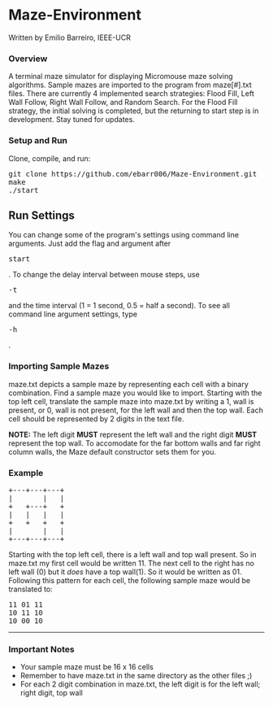 # Maze-Environment
Written by Emilio Barreiro, IEEE-UCR

### Overview
A terminal maze simulator for displaying Micromouse maze solving algorithms. Sample mazes are imported to the program from maze[#].txt files.
There are currently 4 implemented search strategies: Flood Fill, Left Wall Follow, Right Wall Follow, and Random Search. For the Flood Fill strategy, the initial solving is completed, but the returning to start step is in development. Stay tuned for updates.

### Setup and Run
Clone, compile, and run:
<pre>git clone https://github.com/ebarr006/Maze-Environment.git
make
./start
</pre>

## Run Settings
You can change some of the program's settings using command line arguments. Just add the flag and argument after <pre>start</pre>. To change the delay interval between mouse steps, use <pre>-t</pre> and the time interval (1 = 1 second, 0.5 = half a second). To see all command line argument settings, type <pre>-h</pre>.


### Importing Sample Mazes
maze.txt depicts a sample maze by representing each cell with a binary combination. Find a sample maze you would like to import. Starting with the top left cell, translate the sample maze into maze.txt by writing a 1, wall is present, or 0, wall is not present, for the left wall and then the top wall. Each cell should be represented by 2 digits in the text file.

**NOTE:** The left digit **MUST** represent the left wall and the right digit **MUST** represent the top wall.
To accomodate for the far bottom walls and far right column walls, the Maze default constructor sets them for you.

### Example


<pre>+---+---+---+
|       |   |
+   +---+   +
|   |   |   |
+   +   +   +
|       |   |
+---+---+---+</pre>




Starting with the top left cell, there is a left wall and top wall present. So in maze.txt my first cell would be written 11.
The next cell to the right has no left wall (0) but it *does* have a top wall(1). So it would be written as 01. Following this pattern for each cell, the following sample maze would be translated to:

<pre>11 01 11
10 11 10
10 00 10</pre>

----------------------------------------
### Important Notes

- Your sample maze must be 16 x 16 cells
- Remember to have maze.txt in the same directory as the other files ;)
- For each 2 digit combination in maze.txt, the left digit is for the left wall; right digit, top wall

